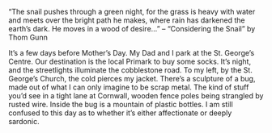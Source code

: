 “The snail pushes through a green
night, for the grass is heavy
with water and meets over
the bright path he makes, where rain
has darkened the earth’s dark. He
moves in a wood of desire…”
– “Considering the Snail” by Thom Gunn

It’s a few days before Mother’s Day. My Dad and I park at the St. George’s Centre. Our destination is the local Primark to buy some socks. It’s night, and the streetlights illuminate the cobblestone road. To my left, by the St. George’s Church, the cold pierces my jacket. There’s a sculpture of a bug, made out of what I can only imagine to be scrap metal. The kind of stuff you’d see in a tight lane at Cornwall, wooden fence poles being strangled by rusted wire. Inside the bug is a mountain of plastic bottles. I am still confused to this day as to whether it’s either affectionate or deeply sardonic.
